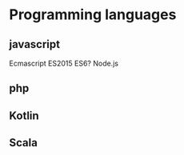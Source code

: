 # Programming languages

## javascript

Ecmascript
ES2015 ES6?
Node.js

## php

## Kotlin

## Scala


